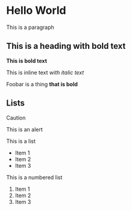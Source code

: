 # Hello World

This is a paragraph

## This is a heading with  **bold text**

**This is bold text**

This is inline text _with italic text_

Foobar is a thing **that is bold**

## Lists

> [!CAUTION]
> This is an alert

This is a list

- Item 1
- Item 2
- Item 3

This is a numbered list

1. Item 1
2. Item 2
3. Item 3
